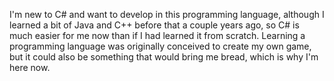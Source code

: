 I'm new to C# and want to develop in this programming language, although I learned a bit of Java and C++ before that a couple years ago, so C# is much easier for me now than if I had learned it from scratch.
Learning a programming language was originally conceived to create my own game, but it could also be something that would bring me bread, which is why I'm here now.
